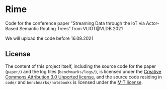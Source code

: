 # Rime
Code for the conference paper "Streaming Data through the IoT via Actor-Based Semantic Routing Trees" from VLIOT@VLDB 2021

We will upload the code before 16.08.2021

## License
The content of this project itself, including the source code for the paper (`paper/`) and the log files (`benchmarks/logs/`), is licensed under the [Creative Commons Attribution 3.0 Unported license](https://creativecommons.org/licenses/by/3.0/), and the source code residing in `code/` and `benchmarks/notebooks` is licensed under the [MIT license](code/LICENSE.md).
